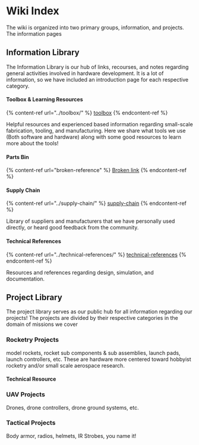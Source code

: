 # Wiki Index

The wiki is organized into two primary groups, information, and projects. The information pages&#x20;



## Information Library

The Information Library is our hub of links, recourses, and notes regarding general activities involved in hardware development. It is a lot of information, so we have included an introduction page for each respective category.&#x20;

#### Toolbox & Learning Resources

{% content-ref url="../toolbox/" %}
[toolbox](../toolbox/)
{% endcontent-ref %}

Helpful resources and experienced based information regarding small-scale fabrication, tooling, and manufacturing. Here we share what tools we use (Both software and hardware) along with some good resources to learn more about the tools!&#x20;

#### Parts Bin

{% content-ref url="broken-reference" %}
[Broken link](broken-reference)
{% endcontent-ref %}

####

#### Supply Chain

{% content-ref url="../supply-chain/" %}
[supply-chain](../supply-chain/)
{% endcontent-ref %}

Library of suppliers and manufacturers that we have personally used directly, or heard good feedback from the community.

#### Technical References

{% content-ref url="../technical-references/" %}
[technical-references](../technical-references/)
{% endcontent-ref %}

Resources and references regarding design, simulation, and documentation.

##

## Project Library

The project library serves as our public hub for all information regarding our projects! The projects are divided by their respective categories in the domain of missions we cover

### Rocketry Projects

model rockets, rocket sub components & sub assemblies, launch pads, launch controllers, etc. These are hardware more centered toward hobbyist rocketry and/or small scale aerospace research.

#### Technical Resource

### UAV Projects

Drones, drone controllers, drone ground systems, etc.&#x20;

### Tactical Projects

Body armor, radios, helmets, IR Strobes, you name it!
